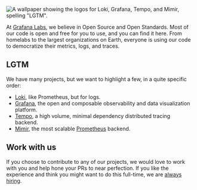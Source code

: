 ![A wallpaper showing the logos for Loki, Grafana, Tempo, and Mimir, spelling "LGTM".](https://raw.githubusercontent.com/grafana/.github/main/LGTM_wallpaper_1920x1080.png)

At [Grafana Labs](https://grafana.com/), we believe in Open Source and Open Standards. Most of our code is open and free for you to use, and you can find it here. From homelabs to the largest organizations on Earth, everyone is using our code to democratize their metrics, logs, and traces.

## LGTM

We have many projects, but we want to highlight a few, in a quite specific order:

* [Loki](https://github.com/grafana/loki), like Prometheus, but for logs.
* [Grafana](https://github.com/grafana/grafana), the open and composable observability and data visualization platform.
* [Tempo](https://github.com/grafana/tempo), a high volume, minimal dependency distributed tracing backend.
* [Mimir](https://github.com/grafana/mimir), the most scalable [Prometheus](https://prometheus.io/) backend.

## Work with us

If you choose to contribute to any of our projects, we would love to work with you and help hone your PRs to near perfection. If you like the experience and think you might want to do this full-time, we are [always hiring](https://grafana.com/about/careers/).
